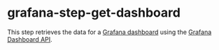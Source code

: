# grafana-step-get-dashboard

This step retrieves the data for a [Grafana dashboard](https://grafana.com/docs/grafana/latest/dashboards/) using the [Grafana Dashboard API](https://grafana.com/docs/grafana/latest/http_api/dashboard/).
